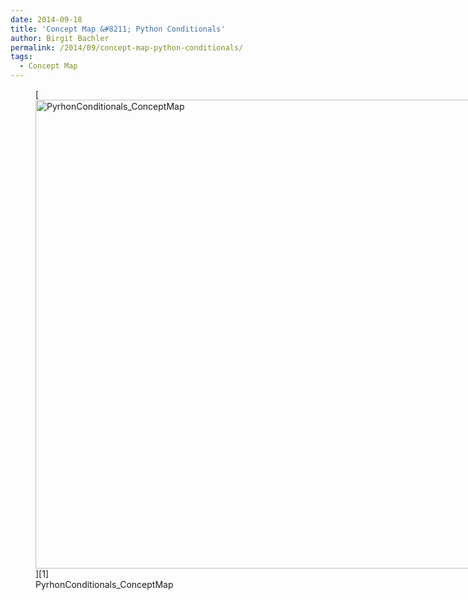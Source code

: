 ```yaml
---
date: 2014-09-18
title: 'Concept Map &#8211; Python Conditionals'
author: Birgit Bachler
permalink: /2014/09/concept-map-python-conditionals/
tags:
  - Concept Map
---
```

<figure id="attachment_8824" style="width: 750px;" class="wp-caption alignnone">[<img class=" wp-image-8824 " alt="PyrhonConditionals_ConceptMap" src="http://teaching.software-carpentry.org/wp-content/uploads/2014/09/PyrhonConditionals_ConceptMap.jpg" width="750" height="750" />][1]<figcaption class="wp-caption-text">PyrhonConditionals_ConceptMap</figcaption></figure>

 [1]: http://teaching.software-carpentry.org/wp-content/uploads/2014/09/PyrhonConditionals_ConceptMap.jpg
